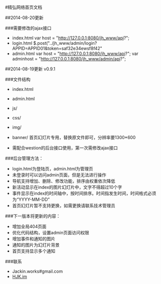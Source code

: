 #精弘网络首页文档

##2014-08-20更新

###需要修改的ajax接口

- index.html
  var host = "http://127.0.0.1:8080/jh_www/api?";
- login.html
  $.post("../jh_www/admin/login?APPID=APPID01&token=saf32e34ewsf8f42"
- admin.html
  var host = "http://127.0.0.1:8080/jh_www/api?";
  var adminhost = "http://127.0.0.1:8080/jh_www/admin/api?";

##2014-08-19更新 v0.9.1

###文件结构

- index.html

- admin.html
- js/
- css/
- img/
- banner/   首页幻灯片专用，替换原文件即可，分辨率要1300*600
- 需配合westion的后台接口使用，第一次需修改ajax接口

###后台管理方法：

- login.html为登陆页，admin.html为管理页
- 未登录时可以访问admin页面，但是无法进行操作
- 导航支持增加、删除、修改功能，排序由权重依次降低
- 新活动显示在index的图片幻灯片中，文字不得超过10个字
- 事件显示在index的时间轴中，按时间排序。时间指发生时间，时间格式必须为“YYYY-MM-DD”
- 首页幻灯片暂不支持更换，如需更换请联系技术管理员

###下一版本将更新的内容：
- 增加全局404页面
- 优化代码结构，设置admin页面访问权限
- 增加事件和通知的图片
- 通知的图片为幻灯片背景
- 首页支持显示多个通知

###联系
- Jackin.works#gmail.com
- [HJK.im](http://www.hjk.im)